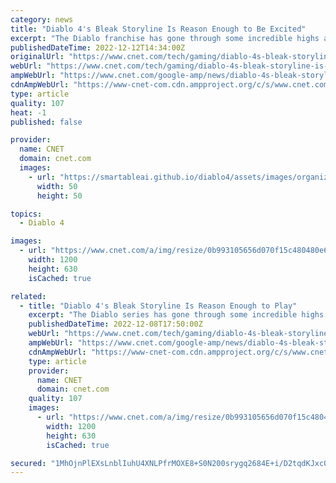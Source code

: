 ```yaml
---
category: news
title: "Diablo 4's Bleak Storyline Is Reason Enough to Be Excited"
excerpt: "The Diablo franchise has gone through some incredible highs and more than a few lows. Games like Diablo II: Resurrected received huge hype when first announced but failed to win o ..."
publishedDateTime: 2022-12-12T14:34:00Z
originalUrl: "https://www.cnet.com/tech/gaming/diablo-4s-bleak-storyline-is-reason-enough-to-be-excited/"
webUrl: "https://www.cnet.com/tech/gaming/diablo-4s-bleak-storyline-is-reason-enough-to-be-excited/"
ampWebUrl: "https://www.cnet.com/google-amp/news/diablo-4s-bleak-storyline-is-reason-enough-to-be-excited/"
cdnAmpWebUrl: "https://www-cnet-com.cdn.ampproject.org/c/s/www.cnet.com/google-amp/news/diablo-4s-bleak-storyline-is-reason-enough-to-be-excited/"
type: article
quality: 107
heat: -1
published: false

provider:
  name: CNET
  domain: cnet.com
  images:
    - url: "https://smartableai.github.io/diablo4/assets/images/organizations/cnet.com-50x50.jpg"
      width: 50
      height: 50

topics:
  - Diablo 4

images:
  - url: "https://www.cnet.com/a/img/resize/0b993105656d070f15c480480e6c1f4ced714f24/hub/2022/12/07/123e36a4-052b-46f0-a530-02b7f8bc3fde/igcshowcase-lilith-02.jpg?auto=webp&fit=crop&height=630&width=1200"
    width: 1200
    height: 630
    isCached: true

related:
  - title: "Diablo 4's Bleak Storyline Is Reason Enough to Play"
    excerpt: "The Diablo series has gone through some incredible highs and more than a few lows. Games like Diablo II: Resurrected received huge hype when announced but failed to win over fans"
    publishedDateTime: 2022-12-08T17:50:00Z
    webUrl: "https://www.cnet.com/tech/gaming/diablo-4s-bleak-storyline-is-reason-enough-to-play/"
    ampWebUrl: "https://www.cnet.com/google-amp/news/diablo-4s-bleak-storyline-is-reason-enough-to-play/"
    cdnAmpWebUrl: "https://www-cnet-com.cdn.ampproject.org/c/s/www.cnet.com/google-amp/news/diablo-4s-bleak-storyline-is-reason-enough-to-play/"
    type: article
    provider:
      name: CNET
      domain: cnet.com
    quality: 107
    images:
      - url: "https://www.cnet.com/a/img/resize/0b993105656d070f15c480480e6c1f4ced714f24/hub/2022/12/07/123e36a4-052b-46f0-a530-02b7f8bc3fde/igcshowcase-lilith-02.jpg?auto=webp&fit=crop&height=630&width=1200"
        width: 1200
        height: 630
        isCached: true

secured: "1MhOjnPlEXsLnblIuhU4XNLPfrMOXE8+S0N200srygq2684E+i/D2tqdKJxcOkl4YRgBFeSr3vog5GEi+BxCEhK+QoEBKwkhZTZtp3gKOs9vXVXCmLzpwbQqDXounbD80UUx9yYo6OmxvP99Izq4WDj/YzolNhmtLF9lEbAXgFJ3XxncDrIrwpFQstN1QycysbOUc3THy+Yhu/oipMGvimKXGRKbakf0yhBznzNQlc4KfNsKMRqTOERAmGfB1Pu70yisiQJ5gsSqnugnDRfLmMabABCaxsvO29JQ8xcHyneu4Dk0gsFJ690K9tuLpYbF84vvVvRp8bA1C1gmhsCDIyXX38QJY7BSJeNvS/EzUUo=;e6r9wZMkoWVfv5kTq2iyFw=="
---
```


